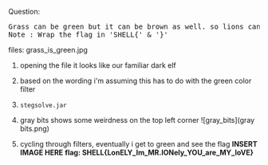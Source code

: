 Question:
<pre>
Grass can be green but it can be brown as well. so lions can hide in between them
Note : Wrap the flag in 'SHELL{' & '}'
</pre>

files: grass_is_green.jpg

1) opening the file it looks like our familiar dark elf
2) based on the wording i'm assuming this has to do with the green color filter
3) `stegsolve.jar`
4) gray bits shows some weirdness on the top left corner ![gray_bits](gray bits.png)

5) cycling through filters, eventually i get to green and see the flag
**INSERT IMAGE HERE**
**flag: SHELL{LonELY_Im_MR.lONely_YOU_are_MY_loVE}**
